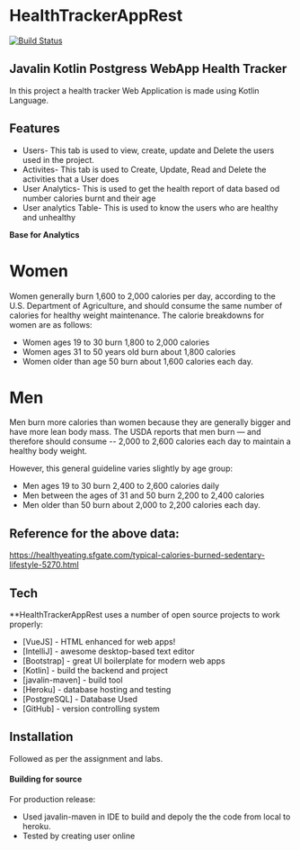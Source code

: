  # **HealthTrackerAppRest**


[![Build Status](https://travis-ci.org/joemccann/dillinger.svg?branch=master)](https://travis-ci.org/joemccann/dillinger)



## Javalin Kotlin Postgress WebApp Health Tracker
In this project a health tracker Web Application is made using Kotlin Language.





## Features
- Users- This tab is used to view, create, update and Delete the users used in the project.
- Activites- This tab is used to Create, Update, Read and Delete the activities that a User does
- User Analytics- This is used to get the health report of data based od number calories burnt and their age
- User analytics Table- This is used to know the users who are healthy and unhealthy

**Base for Analytics**
# Women
Women generally burn 1,600 to 2,000 calories per day, according to the U.S. Department of Agriculture, and should consume the same number of calories for healthy weight maintenance. The calorie breakdowns for women are as follows:

- Women ages 19 to 30 burn 1,800 to 2,000 calories
- Women ages  31 to 50 years old burn about 1,800 calories
- Women older than age 50 burn about 1,600 calories each day.
# Men
Men burn more calories than women because they are generally bigger and have more lean body mass. The USDA reports that men burn — and therefore should consume -- 2,000 to 2,600 calories each day to maintain a healthy body weight.

However, this general guideline varies slightly by age group:

- Men ages 19 to 30 burn 2,400 to 2,600 calories daily
- Men between the ages of 31 and 50 burn 2,200 to 2,400 calories
- Men older than 50 burn about 2,000 to 2,200 calories each day.


## Reference for the above data:
https://healthyeating.sfgate.com/typical-calories-burned-sedentary-lifestyle-5270.html

## Tech

 **HealthTrackerAppRest uses a number of open source projects to work properly:

- [VueJS] - HTML enhanced for web apps!
- [IntelliJ] - awesome desktop-based text editor
- [Bootstrap] - great UI boilerplate for modern web apps
- [Kotlin] - build the backend and project
- [javalin-maven] - build tool
- [Heroku] - database hosting and testing
- [PostgreSQL] - Database Used
- [GitHub] - version controlling system




## Installation

Followed as per the assignment and labs.




#### Building for source

For production release:
- Used javalin-maven in IDE to build and depoly the the code from local to heroku.
- Tested by creating user online


